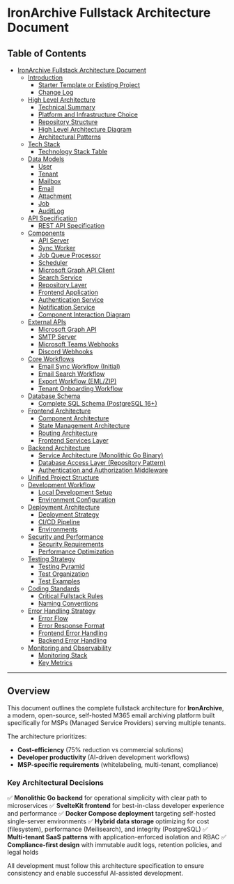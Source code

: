 # IronArchive Fullstack Architecture Document

## Table of Contents

- [IronArchive Fullstack Architecture Document](#ironarchive-fullstack-architecture-document)
  - [Introduction](./introduction.md)
    - [Starter Template or Existing Project](./introduction.md#starter-template-or-existing-project)
    - [Change Log](./introduction.md#change-log)
  - [High Level Architecture](./high-level-architecture.md)
    - [Technical Summary](./high-level-architecture.md#technical-summary)
    - [Platform and Infrastructure Choice](./high-level-architecture.md#platform-and-infrastructure-choice)
    - [Repository Structure](./high-level-architecture.md#repository-structure)
    - [High Level Architecture Diagram](./high-level-architecture.md#high-level-architecture-diagram)
    - [Architectural Patterns](./high-level-architecture.md#architectural-patterns)
  - [Tech Stack](./tech-stack.md)
    - [Technology Stack Table](./tech-stack.md#technology-stack-table)
  - [Data Models](./data-models.md)
    - [User](./data-models.md#user)
    - [Tenant](./data-models.md#tenant)
    - [Mailbox](./data-models.md#mailbox)
    - [Email](./data-models.md#email)
    - [Attachment](./data-models.md#attachment)
    - [Job](./data-models.md#job)
    - [AuditLog](./data-models.md#auditlog)
  - [API Specification](./api-specification.md)
    - [REST API Specification](./api-specification.md#rest-api-specification)
  - [Components](./components.md)
    - [API Server](./components.md#api-server)
    - [Sync Worker](./components.md#sync-worker)
    - [Job Queue Processor](./components.md#job-queue-processor)
    - [Scheduler](./components.md#scheduler)
    - [Microsoft Graph API Client](./components.md#microsoft-graph-api-client)
    - [Search Service](./components.md#search-service)
    - [Repository Layer](./components.md#repository-layer)
    - [Frontend Application](./components.md#frontend-application)
    - [Authentication Service](./components.md#authentication-service)
    - [Notification Service](./components.md#notification-service)
    - [Component Interaction Diagram](./components.md#component-interaction-diagram)
  - [External APIs](./external-apis.md)
    - [Microsoft Graph API](./external-apis.md#microsoft-graph-api)
    - [SMTP Server](./external-apis.md#smtp-server-email-notifications)
    - [Microsoft Teams Webhooks](./external-apis.md#microsoft-teams-webhooks)
    - [Discord Webhooks](./external-apis.md#discord-webhooks)
  - [Core Workflows](./core-workflows.md)
    - [Email Sync Workflow (Initial)](./core-workflows.md#email-sync-workflow-initial)
    - [Email Search Workflow](./core-workflows.md#email-search-workflow)
    - [Export Workflow (EML/ZIP)](./core-workflows.md#export-workflow-emlzip)
    - [Tenant Onboarding Workflow](./core-workflows.md#tenant-onboarding-workflow)
  - [Database Schema](./database-schema.md)
    - [Complete SQL Schema (PostgreSQL 16+)](./database-schema.md#complete-sql-schema-postgresql-16)
  - [Frontend Architecture](./frontend-architecture.md)
    - [Component Architecture](./frontend-architecture.md#component-architecture)
    - [State Management Architecture](./frontend-architecture.md#state-management-architecture)
    - [Routing Architecture](./frontend-architecture.md#routing-architecture)
    - [Frontend Services Layer](./frontend-architecture.md#frontend-services-layer)
  - [Backend Architecture](./backend-architecture.md)
    - [Service Architecture (Monolithic Go Binary)](./backend-architecture.md#service-architecture-monolithic-go-binary)
    - [Database Access Layer (Repository Pattern)](./backend-architecture.md#database-access-layer-repository-pattern)
    - [Authentication and Authorization Middleware](./backend-architecture.md#authentication-and-authorization-middleware)
  - [Unified Project Structure](./project-structure.md)
  - [Development Workflow](./development-workflow.md)
    - [Local Development Setup](./development-workflow.md#local-development-setup)
    - [Environment Configuration](./development-workflow.md#environment-configuration)
  - [Deployment Architecture](./deployment-architecture.md)
    - [Deployment Strategy](./deployment-architecture.md#deployment-strategy)
    - [CI/CD Pipeline](./deployment-architecture.md#cicd-pipeline)
    - [Environments](./deployment-architecture.md#environments)
  - [Security and Performance](./security-performance.md)
    - [Security Requirements](./security-performance.md#security-requirements)
    - [Performance Optimization](./security-performance.md#performance-optimization)
  - [Testing Strategy](./testing-strategy.md)
    - [Testing Pyramid](./testing-strategy.md#testing-pyramid)
    - [Test Organization](./testing-strategy.md#test-organization)
    - [Test Examples](./testing-strategy.md#test-examples)
  - [Coding Standards](./coding-standards.md)
    - [Critical Fullstack Rules](./coding-standards.md#critical-fullstack-rules)
    - [Naming Conventions](./coding-standards.md#naming-conventions)
  - [Error Handling Strategy](./error-handling.md)
    - [Error Flow](./error-handling.md#error-flow)
    - [Error Response Format](./error-handling.md#error-response-format)
    - [Frontend Error Handling](./error-handling.md#frontend-error-handling)
    - [Backend Error Handling](./error-handling.md#backend-error-handling)
  - [Monitoring and Observability](./monitoring.md)
    - [Monitoring Stack](./monitoring.md#monitoring-stack)
    - [Key Metrics](./monitoring.md#key-metrics)

---

## Overview

This document outlines the complete fullstack architecture for **IronArchive**, a modern, open-source, self-hosted M365 email archiving platform built specifically for MSPs (Managed Service Providers) serving multiple tenants.

The architecture prioritizes:
- **Cost-efficiency** (75% reduction vs commercial solutions)
- **Developer productivity** (AI-driven development workflows)
- **MSP-specific requirements** (whitelabeling, multi-tenant, compliance)

### Key Architectural Decisions

✅ **Monolithic Go backend** for operational simplicity with clear path to microservices
✅ **SvelteKit frontend** for best-in-class developer experience and performance
✅ **Docker Compose deployment** targeting self-hosted single-server environments
✅ **Hybrid data storage** optimizing for cost (filesystem), performance (Meilisearch), and integrity (PostgreSQL)
✅ **Multi-tenant SaaS patterns** with application-enforced isolation and RBAC
✅ **Compliance-first design** with immutable audit logs, retention policies, and legal holds

All development must follow this architecture specification to ensure consistency and enable successful AI-assisted development.
